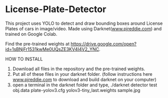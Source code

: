 # License-Plate-Detector
This project uses YOLO to detect and draw bounding boxes around License Plates of cars in image/video. Made using Darknet(www.pjreddie.com) and trained on Google Colab.



Find the pre-trained weights at https://drive.google.com/open?id=1sBNjFr1531kwMe0UQsZE3KV4I4V2_YNC.


HOW TO INSTALL
1. Download all files in the repository and the pre-trained weights.
2. Put all of these files in your darknet folder. (follow instructions here www.pjreddie.com to download and build darknet on your computer)
3. open a terminal in the darknet folder and type,
   ./darknet detector test obj.data plate-yolov3.cfg  yolov3-tiny_last.weights sample.jpg

